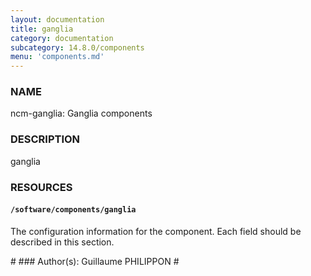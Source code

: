```yaml
---
layout: documentation
title: ganglia
category: documentation
subcategory: 14.8.0/components
menu: 'components.md'
---
```

### NAME

ncm-ganglia: Ganglia components

### DESCRIPTION

ganglia

### RESOURCES

#### `/software/components/ganglia`

The configuration information for the component.  Each field should
be described in this section. 

\#
\### Author(s): Guillaume PHILIPPON
\#
